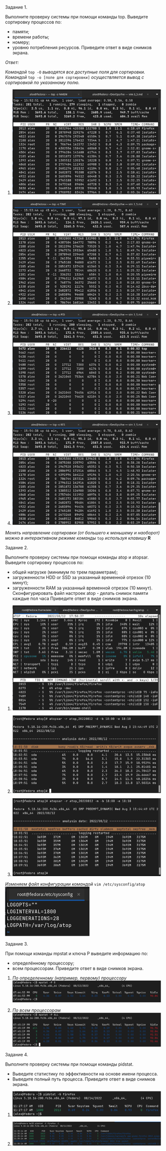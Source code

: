 Задание 1.

Выполните проверку системы при помощи команды top.
Выведите сортировку процессов по:
- памяти;
- времени работы;
- номеру;
- уровню потребления ресурсов.
Приведите ответ в виде снимков экрана.

*Ответ:*

*Командой* `top -O` *выводятся все доступные поля для сортировки.*
*Командой* `top -o [поле для сортировки]` *осуществляется вывод с сортировкой по указанному полю.*

1. ![Сортировка процессов по памяти](pics/3_5_1_1.png)

2. ![Сортировка процессов по времени работы](pics/3_5_1_2.png)

3. ![Сортировка процессов по номеру](pics/3_5_1_3.png)

4. ![Сортировка процессов по уровню потребления ресурсов](pics/3_5_1_4.png)

*Менять направление сортировки (от большего к меньшему и наоборот) можно в интерактивном режиме команды* `top` *используя клавишу* __R__

Задание 2.

Выполните проверку системы при помощи команды atop и atopsar.
Выведите сортировку процессов по:
- общей нагрузке (минимум по трем параметрам);
- загруженности HDD or SSD за указанный временной отрезок (10 минут);
- загруженности RAM за указанный временной отрезок (10 минут).
Сконфигурировать файл настроек atop - делать снимок памяти каждые пол часа
Приведите ответ в виде снимков экрана.

1. ![Сортировка процессов по общей нагрузке](pics/3_5_2_1.png)

2. ![Сортировка по загруженности HDD за 10 минут](pics/3_5_2_2.png)

3. ![Загруженность RAM за 10 минут](pics/3_5_2_3.png)

*Изменяем файл конфигурации командой* `vim /etc/sysconfig/atop`
![Файл конфигурации](pics/3_5_2_4.png)


Задание 3.

При помощи команды mpstat и ключа P выведите информацию по:
- определённому процессору;
- всем процессорам.
Приведите ответ в виде снимков экрана.

1. *По определенному (например, первому) процессору* ![mpstat по одному процессору](pics/3_5_3_1.png)

2. *По всем процессорам* ![mpstat по всем процессорам](pics/3_5_3_2.png)


Задание 4.

Выполните проверку системы при помощи команды pidstat.
- Выведите статистику по эффективности на основе имени процесса.
- Выведите полный путь процесса.
Приведите ответ в виде снимков экрана.

1. ![Статистика по эффективности на основе имени процесса](pics/3_5_4_1.png)

2. ![Полный путь процесса](pics/3_5_4_2.png)


